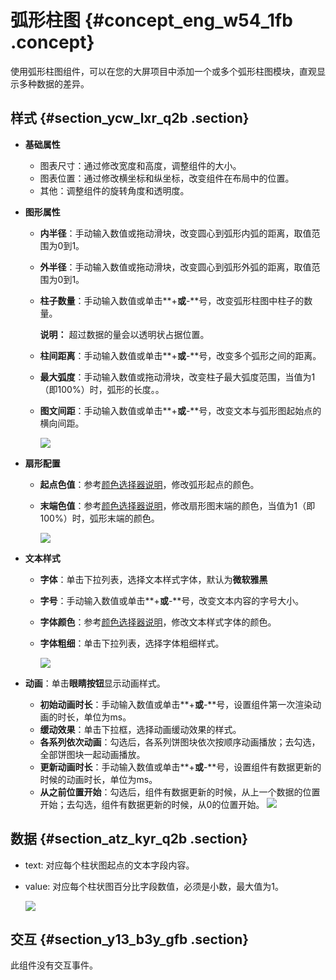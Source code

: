 # 弧形柱图 {#concept_eng_w54_1fb .concept}

使用弧形柱图组件，可以在您的大屏项目中添加一个或多个弧形柱图模块，直观显示多种数据的差异。

## 样式 {#section_ycw_lxr_q2b .section}

-   **基础属性**

    -   图表尺寸：通过修改宽度和高度，调整组件的大小。
    -   图表位置：通过修改横坐标和纵坐标，改变组件在布局中的位置。
    -   其他：调整组件的旋转角度和透明度。
-   **图形属性**
    -   **内半径**：手动输入数值或拖动滑块，改变圆心到弧形内弧的距离，取值范围为0到1。
    -   **外半径**：手动输入数值或拖动滑块，改变圆心到弧形外弧的距离，取值范围为0到1。
    -   **柱子数量**：手动输入数值或单击**+**或**-**号，改变弧形柱图中柱子的数量。

        **说明：** 超过数据的量会以透明状占据位置。

    -   **柱间距离**：手动输入数值或单击**+**或**-**号，改变多个弧形之间的距离。
    -   **最大弧度**：手动输入数值或拖动滑块，改变柱子最大弧度范围，当值为1（即100%）时，弧形的长度。。
    -   **图文间距**：手动输入数值或单击**+**或**-**号，改变文本与弧形图起始点的横向间距。

        ![](http://static-aliyun-doc.oss-cn-hangzhou.aliyuncs.com/assets/img/20198/154174480011313_zh-CN.png)

-   **扇形配置**
    -   **起点色值**：参考[颜色选择器说明](cn.zh-CN/用户指南/管理组件/设置组件样式/配置项说明.md#section_kdw_vj4_t2b)，修改弧形起点的颜色。
    -   **末端色值**：参考[颜色选择器说明](cn.zh-CN/用户指南/管理组件/设置组件样式/配置项说明.md#section_kdw_vj4_t2b)，修改扇形图末端的颜色，当值为1（即100%）时，弧形末端的颜色。

        ![](http://static-aliyun-doc.oss-cn-hangzhou.aliyuncs.com/assets/img/20198/154174480011323_zh-CN.png)

-   **文本样式**
    -   **字体**：单击下拉列表，选择文本样式字体，默认为**微软雅黑**
    -   **字号**：手动输入数值或单击**+**或**-**号，改变文本内容的字号大小。
    -   **字体颜色**：参考[颜色选择器说明](cn.zh-CN/用户指南/管理组件/设置组件样式/配置项说明.md#section_kdw_vj4_t2b)，修改文本样式字体的颜色。
    -   **字体粗细**：单击下拉列表，选择字体粗细样式。

        ![](http://static-aliyun-doc.oss-cn-hangzhou.aliyuncs.com/assets/img/20198/154174480011324_zh-CN.png)

-   **动画**：单击**眼睛按钮**显示动画样式。

    -   **初始动画时长**：手动输入数值或单击**+**或**-**号，设置组件第一次渲染动画的时长，单位为ms。
    -   **缓动效果**：单击下拉框，选择动画缓动效果的样式。
    -   **各系列依次动画**：勾选后，各系列饼图块依次按顺序动画播放；去勾选，全部饼图块一起动画播放。
    -   **更新动画时长**：手动输入数值或单击**+**或**-**号，设置组件有数据更新的时候的动画时长，单位为ms。
    -   **从之前位置开始**：勾选后，组件有数据更新的时候，从上一个数据的位置开始；去勾选，组件有数据更新的时候，从0的位置开始。
    ![](http://static-aliyun-doc.oss-cn-hangzhou.aliyuncs.com/assets/img/20198/154174480021150_zh-CN.png)


## 数据 {#section_atz_kyr_q2b .section}

-   text: 对应每个柱状图起点的文本字段内容。
-   value: 对应每个柱状图百分比字段数值，必须是小数，最大值为1。

    ![](http://static-aliyun-doc.oss-cn-hangzhou.aliyuncs.com/assets/img/20198/154174480011326_zh-CN.png)


## 交互 {#section_y13_b3y_gfb .section}

此组件没有交互事件。

